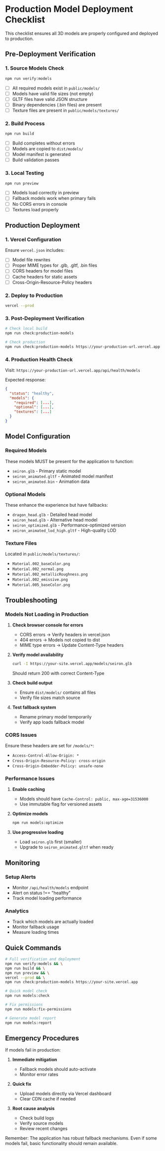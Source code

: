 # Production Model Deployment Checklist

This checklist ensures all 3D models are properly configured and deployed to production.

## Pre-Deployment Verification

### 1. Source Models Check
```bash
npm run verify:models
```
- [ ] All required models exist in `public/models/`
- [ ] Models have valid file sizes (not empty)
- [ ] GLTF files have valid JSON structure
- [ ] Binary dependencies (.bin files) are present
- [ ] Texture files are present in `public/models/textures/`

### 2. Build Process
```bash
npm run build
```
- [ ] Build completes without errors
- [ ] Models are copied to `dist/models/`
- [ ] Model manifest is generated
- [ ] Build validation passes

### 3. Local Testing
```bash
npm run preview
```
- [ ] Models load correctly in preview
- [ ] Fallback models work when primary fails
- [ ] No CORS errors in console
- [ ] Textures load properly

## Production Deployment

### 1. Vercel Configuration
Ensure `vercel.json` includes:
- [ ] Model file rewrites
- [ ] Proper MIME types for .glb, .gltf, .bin files
- [ ] CORS headers for model files
- [ ] Cache headers for static assets
- [ ] Cross-Origin-Resource-Policy headers

### 2. Deploy to Production
```bash
vercel --prod
```

### 3. Post-Deployment Verification
```bash
# Check local build
npm run check:production-models

# Check production
npm run check:production-models https://your-production-url.vercel.app
```

### 4. Production Health Check
Visit: `https://your-production-url.vercel.app/api/health/models`

Expected response:
```json
{
  "status": "healthy",
  "models": {
    "required": [...],
    "optional": [...],
    "textures": [...]
  }
}
```

## Model Configuration

### Required Models
These models MUST be present for the application to function:
- `seiron.glb` - Primary static model
- `seiron_animated.gltf` - Animated model manifest
- `seiron_animated.bin` - Animation data

### Optional Models
These enhance the experience but have fallbacks:
- `dragon_head.glb` - Detailed head model
- `seiron_head.glb` - Alternative head model
- `seiron_optimized.glb` - Performance-optimized version
- `seiron_animated_lod_high.gltf` - High-quality LOD

### Texture Files
Located in `public/models/textures/`:
- `Material.002_baseColor.png`
- `Material.002_normal.png`
- `Material.002_metallicRoughness.png`
- `Material.002_emissive.png`
- `Material.005_baseColor.png`

## Troubleshooting

### Models Not Loading in Production

1. **Check browser console for errors**
   - CORS errors → Verify headers in vercel.json
   - 404 errors → Models not copied to dist
   - MIME type errors → Update Content-Type headers

2. **Verify model availability**
   ```bash
   curl -I https://your-site.vercel.app/models/seiron.glb
   ```
   Should return 200 with correct Content-Type

3. **Check build output**
   - Ensure `dist/models/` contains all files
   - Verify file sizes match source

4. **Test fallback system**
   - Rename primary model temporarily
   - Verify app loads fallback model

### CORS Issues

Ensure these headers are set for `/models/*`:
- `Access-Control-Allow-Origin: *`
- `Cross-Origin-Resource-Policy: cross-origin`
- `Cross-Origin-Embedder-Policy: unsafe-none`

### Performance Issues

1. **Enable caching**
   - Models should have `Cache-Control: public, max-age=31536000`
   - Use immutable flag for versioned assets

2. **Optimize models**
   ```bash
   npm run models:optimize
   ```

3. **Use progressive loading**
   - Load `seiron.glb` first (smaller)
   - Upgrade to `seiron_animated.gltf` when ready

## Monitoring

### Setup Alerts
- Monitor `/api/health/models` endpoint
- Alert on status !== "healthy"
- Track model loading performance

### Analytics
- Track which models are actually loaded
- Monitor fallback usage
- Measure loading times

## Quick Commands

```bash
# Full verification and deployment
npm run verify:models && \
npm run build && \
npm run preview && \
vercel --prod && \
npm run check:production-models https://your-site.vercel.app

# Quick model check
npm run models:check

# Fix permissions
npm run models:fix-permissions

# Generate model report
npm run models:report
```

## Emergency Procedures

If models fail in production:

1. **Immediate mitigation**
   - Fallback models should auto-activate
   - Monitor error rates

2. **Quick fix**
   - Upload models directly via Vercel dashboard
   - Clear CDN cache if needed

3. **Root cause analysis**
   - Check build logs
   - Verify source models
   - Review recent changes

Remember: The application has robust fallback mechanisms. Even if some models fail, basic functionality should remain available.